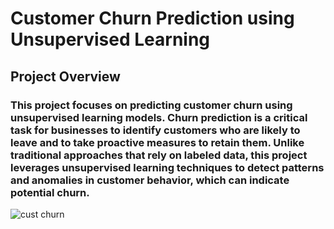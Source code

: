 # Customer Churn Prediction using Unsupervised Learning
## Project Overview
### This project focuses on predicting customer churn using unsupervised learning models. Churn prediction is a critical task for businesses to identify customers who are likely to leave and to take proactive measures to retain them. Unlike traditional approaches that rely on labeled data, this project leverages unsupervised learning techniques to detect patterns and anomalies in customer behavior, which can indicate potential churn.
![cust churn](https://github.com/user-attachments/assets/228e6eee-939c-4994-8563-3c6f16e9b170)
